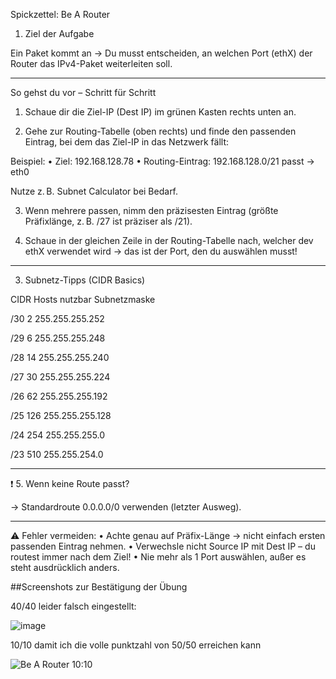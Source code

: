 
Spickzettel: Be A Router

1. Ziel der Aufgabe

Ein Paket kommt an → Du musst entscheiden, an welchen Port (ethX) der Router das IPv4-Paket weiterleiten soll.

---

So gehst du vor – Schritt für Schritt

1. Schaue dir die Ziel-IP (Dest IP) im grünen Kasten rechts unten an.

2. Gehe zur Routing-Tabelle (oben rechts) und finde den passenden Eintrag, bei dem das Ziel-IP in das Netzwerk fällt:

Beispiel:
	•	Ziel: 192.168.128.78
	•	Routing-Eintrag: 192.168.128.0/21 passt → eth0

Nutze z. B. Subnet Calculator bei Bedarf.

3. Wenn mehrere passen, nimm den präzisesten Eintrag (größte Präfixlänge, z. B. /27 ist präziser als /21).

4. Schaue in der gleichen Zeile in der Routing-Tabelle nach, welcher dev ethX verwendet wird → das ist der Port, den du auswählen musst!

---

3. Subnetz-Tipps (CIDR Basics)

CIDR	Hosts nutzbar	Subnetzmaske

/30	2	255.255.255.252

/29	6	255.255.255.248

/28	14	255.255.255.240

/27	30	255.255.255.224

/26	62	255.255.255.192

/25	126	255.255.255.128

/24	254	255.255.255.0

/23	510	255.255.254.0

---

❗ 5. Wenn keine Route passt?

→ Standardroute 0.0.0.0/0 verwenden (letzter Ausweg).

---

⚠️ Fehler vermeiden:
	•	Achte genau auf Präfix-Länge → nicht einfach ersten passenden Eintrag nehmen.
	•	Verwechsle nicht Source IP mit Dest IP – du routest immer nach dem Ziel!
	•	Nie mehr als 1 Port auswählen, außer es steht ausdrücklich anders.

##Screenshots zur Bestätigung der Übung 

40/40 leider falsch eingestellt:

![image](https://github.com/user-attachments/assets/3d968ceb-48d3-4265-a892-9faa84a8476b)

10/10 damit ich die volle punktzahl von 50/50 erreichen kann

![Be A Router 10:10](https://github.com/user-attachments/assets/7987eb27-eb95-4d6e-a5bd-45fa6d349f0c)


